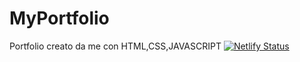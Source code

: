 # MyPortfolio
Portfolio creato da me con HTML,CSS,JAVASCRIPT
[![Netlify Status](https://api.netlify.com/api/v1/badges/48685fd4-3b05-4d83-990b-d707caed22df/deploy-status)](https://app.netlify.com/projects/portfolio3421/deploys)
